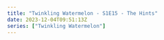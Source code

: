 ```yaml
---
title: "Twinkling Watermelon - S1E15 - The Hints"
date: 2023-12-04T09:51:13Z
series: ["Twinkling Watermelon"]
---
```



<mux-player stream-type="on-demand"
  src="https://kp3d-my.sharepoint.com/personal/ryoo_kp3d_onmicrosoft_com/_layouts/15/download.aspx?share=EWmbvziVECFPrQI9JdBcG1EBKsZvSMRGn91TCMQs0mZYUg" prefer-playback="mse" controls>
  </mux-player>
  
  
 <script src="https://cdn.jsdelivr.net/npm/@mux/mux-player"></script>
  
 <script type="application/ld+json">
 {
  "@context": "https://schema.org/",
  "@type": "VideoObject",
  "name": "Twinkling Watermelon - S1E15 - The Hints",
  "contentUrl": "https://stream.mux.com/haCNHWCA23ERlLHI5V7KO9lu77Kwpa7clGMfzc1w00zs.m3u8",
  "thumbnailUrl": "https://www.themoviedb.org/t/p/original/vDJE7JPnPc6fJBMBXdSltYM6yL6.jpg?width=314&fit_mode=preserve&time=25",
  "uploadDate": "2023-12-04T09:51:13Z",
}

</script>